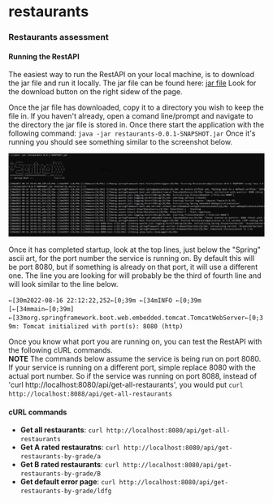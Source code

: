 # restaurants
### Restaurants assessment

#### Running the RestAPI
The easiest way to run the RestAPI on your local machine, is to download the jar file and run it locally.  The jar file can be found here: [jar file](https://github.com/noboard/restaurants/blob/main/target/restaurants-0.0.1-SNAPSHOT.jar) Look for the download button on the right sidew of the page.

Once the jar file has downloaded, copy it to a directory you wish to keep the file in.  If you haven't already, open a comand line/prompt and navigate to the directory the jar file is stored in.  Once there start the application with the following command: `java -jar restaurants-0.0.1-SNAPSHOT.jar` Once it's running you should see something similar to the screenshot below.

![Spring boot startup](https://github.com/noboard/restaurants/blob/main/running_jar_file.PNG)

Once it has completed startup, look at the top lines, just below the "Spring" ascii art, for the port number the service is running on.  By default this will be port 8080, but if something is already on that port, it will use a different one.  The line you are looking for will probably be the third of fourth line and will look similar to the line below.

`←[30m2022-08-16 22:12:22,252←[0;39m ←[34mINFO ←[0;39m [←[34mmain←[0;39m] ←[33morg.springframework.boot.web.embedded.tomcat.TomcatWebServer←[0;39m: Tomcat initialized with port(s): 8080 (http)`

Once you know what port you are running on, you can test the RestAPI with the following cURL commands.  
**NOTE**  The commands below assume the service is being run on port 8080.  If your service is running on a different port, simple replace 8080 with the actual port number.  So if the service was running on port 8088, instead of 'curl http://localhost:8080/api/get-all-restaurants', you would put `curl http://localhost:8088/api/get-all-restaurants`


#### cURL commands
- **Get all restaurants**: `curl http://localhost:8080/api/get-all-restaurants`
- **Get A rated restauratns**: `curl http://localhost:8080/api/get-restaurants-by-grade/a`
- **Get B rated restaurants**: `curl http://localhost:8080/api/get-restaurants-by-grade/B`
- **Get default error page**: `curl http://localhost:8080/api/get-restaurants-by-grade/ldfg`

